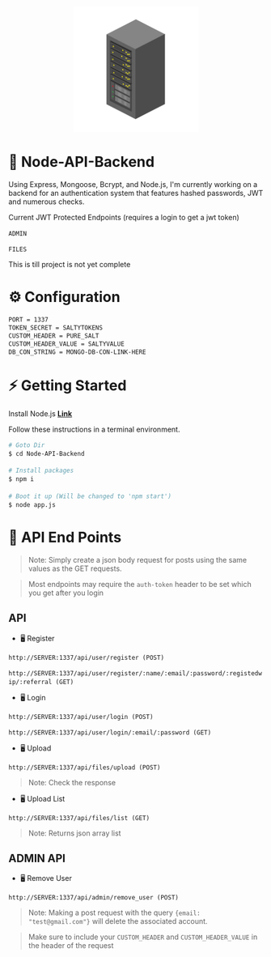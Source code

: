 <p align="center">
  <img width="248" height="248" src="https://raw.githubusercontent.com/0xWarning/Node-API-Backend/main/icon.png">
</p>

# 🍺 Node-API-Backend

Using Express, Mongoose, Bcrypt, and Node.js, 
I'm currently working on a backend for an authentication system that features hashed passwords, JWT and numerous checks.

Current JWT Protected Endpoints (requires a login to get a jwt token)

`ADMIN`

`FILES`

This is till project is not yet complete

# ⚙️ Configuration

```dotenv
PORT = 1337
TOKEN_SECRET = SALTYTOKENS
CUSTOM_HEADER = PURE_SALT
CUSTOM_HEADER_VALUE = SALTYVALUE
DB_CON_STRING = MONGO-DB-CON-LINK-HERE
```

# ⚡ Getting Started

Install Node.js **[Link](https://nodejs.org/en/download/)**

Follow these instructions in a terminal environment.

```bash
# Goto Dir
$ cd Node-API-Backend

# Install packages
$ npm i

# Boot it up (Will be changed to 'npm start')
$ node app.js

```

# 📜 API End Points

> Note: Simply create a json body request for posts using the same values as the GET requests.

> Most endpoints may require the `auth-token` header to be set which you get after you login

## API

- 🖥️ Register

`http://SERVER:1337/api/user/register (POST)`

`http://SERVER:1337/api/user/register/:name/:email/:password/:registedwip/:referral (GET)`

- 🖥️ Login

`http://SERVER:1337/api/user/login (POST)`

`http://SERVER:1337/api/user/login/:email/:password (GET)`


- 🖥️ Upload

`http://SERVER:1337/api/files/upload (POST)`
> Note: Check the response

- 🖥️ Upload List

`http://SERVER:1337/api/files/list (GET)`
> Note: Returns json array list


## ADMIN API

- 🖥️ Remove User

`http://SERVER:1337/api/admin/remove_user (POST)`

> Note: Making a post request with the query `{email: "test@gmail.com"}` will delete the associated account.

> Make sure to include your `CUSTOM_HEADER` and `CUSTOM_HEADER_VALUE` in the header of the request


